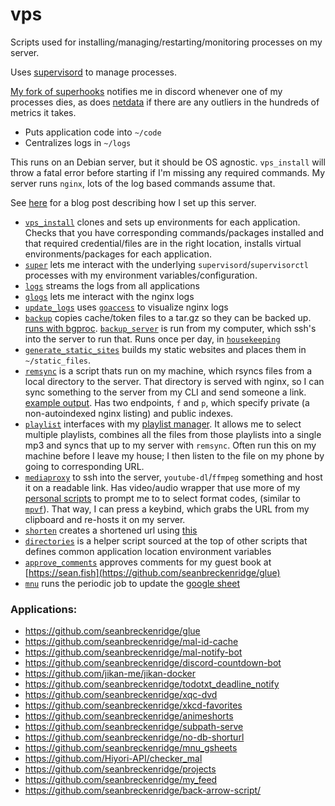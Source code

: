 # vps

Scripts used for installing/managing/restarting/monitoring processes on my server.

Uses [supervisord](http://supervisord.org/) to manage processes.

[My fork of superhooks](https://github.com/seanbreckenridge/superhooks) notifies me in discord whenever one of my processes dies, as does [netdata](https://www.netdata.cloud/) if there are any outliers in the hundreds of metrics it takes.

- Puts application code into `~/code`
- Centralizes logs in `~/logs`

This runs on an Debian server, but it should be OS agnostic. `vps_install` will throw a fatal error before starting if I'm missing any required commands. My server runs `nginx`, lots of the log based commands assume that.

See [here](https://exobrain.sean.fish/post/server_setup/) for a blog post describing how I set up this server.

- [`vps_install`](./vps_install) clones and sets up environments for each application. Checks that you have corresponding commands/packages installed and that required credential/files are in the right location, installs virtual environments/packages for each application.
- [`super`](./super) lets me interact with the underlying `supervisord`/`supervisorctl` processes with my environment variables/configuration.
- [`logs`](./logs) streams the logs from all applications
- [`glogs`](./glogs) lets me interact with the nginx logs
- [`update_logs`](./update_logs) uses [`goaccess`](https://goaccess.io/) to visualize nginx logs
- [`backup`](./backup) copies cache/token files to a tar.gz so they can be backed up. [runs with bgproc](https://github.com/seanbreckenridge/bgproc). [`backup_server`](./backup_server) is run from my computer, which ssh's into the server to run that. Runs once per day, in [`housekeeping`](https://sean.fish/d/housekeeping)
- [`generate_static_sites`](./generate_static_sites) builds my static websites and places them in `~/static_files`.
- [`remsync`](./remsync) is a script thats run on my machine, which rsyncs files from a local directory to the server. That directory is served with nginx, so I can sync something to the server from my CLI and send someone a link. [example output](https://gist.github.com/seanbreckenridge/2b11729859d248069a0eabf2e91e2800). Has two endpoints, `f` and `p`, which specify private (a non-autoindexed nginx listing) and public indexes.
- [`playlist`](./playlist) interfaces with my [playlist manager](https://github.com/seanbreckenridge/plaintext-playlist). It allows me to select multiple playlists, combines all the files from those playlists into a single mp3 and syncs that up to my server with `remsync`. Often run this on my machine before I leave my house; I then listen to the file on my phone by going to corresponding URL.
- [`mediaproxy`](./mediaproxy) to ssh into the server, `youtube-dl`/`ffmpeg` something and host it on a readable link. Has video/audio wrapper that use more of my [personal scripts](https://github.com/seanbreckenridge/dotfiles/) to prompt me to to select format codes, (similar to [`mpvf`](https://github.com/seanbreckenridge/mpvf/)). That way, I can press a keybind, which grabs the URL from my clipboard and re-hosts it on my server.
- [`shorten`](./shorten) creates a shortened url using [this](https://github.com/seanbreckenridge/no-db-shorturl)
- [`directories`](./directories) is a helper script sourced at the top of other scripts that defines common application location environment variables
- [`approve_comments`](./approve_comments) approves comments for my guest book at [https://sean.fish](https://github.com/seanbreckenridge/glue)
- [`mnu`](./mnu) runs the periodic job to update the [google sheet](https://github.com/seanbreckenridge/mnu_gsheets)

### Applications:

- https://github.com/seanbreckenridge/glue
- https://github.com/seanbreckenridge/mal-id-cache
- https://github.com/seanbreckenridge/mal-notify-bot
- https://github.com/seanbreckenridge/discord-countdown-bot
- https://github.com/jikan-me/jikan-docker
- https://github.com/seanbreckenridge/todotxt_deadline_notify
- https://github.com/seanbreckenridge/xqc-dvd
- https://github.com/seanbreckenridge/xkcd-favorites
- https://github.com/seanbreckenridge/animeshorts
- https://github.com/seanbreckenridge/subpath-serve
- https://github.com/seanbreckenridge/no-db-shorturl
- https://github.com/seanbreckenridge/mnu_gsheets
- https://github.com/Hiyori-API/checker_mal
- https://github.com/seanbreckenridge/projects
- https://github.com/seanbreckenridge/my_feed
- https://github.com/seanbreckenridge/back-arrow-script/
